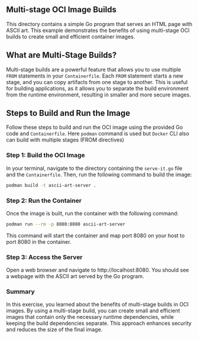 ## Multi-stage OCI Image Builds

This directory contains a simple Go program that serves an HTML page with ASCII art.
This example demonstrates the benefits of using multi-stage OCI builds to create small and efficient container images.

## What are Multi-Stage Builds?

Multi-stage builds are a powerful feature that allows you to use multiple `FROM` statements in your `Containerfile`.
Each `FROM` statement starts a new stage, and you can copy artifacts from one stage to another.
This is useful for building applications, as it allows you to separate the build environment from the runtime environment,
resulting in smaller and more secure images.

## Steps to Build and Run the Image

Follow these steps to build and run the OCI image using the provided Go code and `Containerfile`.
Here `podman` command is used but `Docker` CLI also can build with multiple stages (FROM directives)

### Step 1: Build the OCI Image

In your terminal, navigate to the directory containing the `serve-it.go` file and the `Containerfile`.
Then, run the following command to build the image:

```sh
podman build -t ascii-art-server .
```

### Step 2: Run the Container

Once the image is built, run the container with the following command:

```sh
podman run --rm -p 8080:8080 ascii-art-server
```

This command will start the container and map port 8080 on your host to port 8080 in the container.

### Step 3: Access the Server
Open a web browser and navigate to http://localhost:8080. You should see a webpage with the ASCII art served by the Go program.

### Summary
In this exercise, you learned about the benefits of multi-stage builds in OCI images. By using a multi-stage build,
you can create small and efficient images that contain only the necessary runtime dependencies, while
keeping the build dependencies separate. This approach enhances security and reduces the size of the final image.
